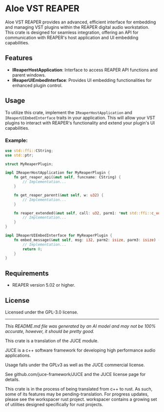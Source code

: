 # Aloe VST REAPER

Aloe VST REAPER provides an advanced, efficient interface for embedding and managing VST plugins within the REAPER digital audio workstation. This crate is designed for seamless integration, offering an API for communication with REAPER's host application and UI embedding capabilities.

## Features
- **IReaperHostApplication**: Interface to access REAPER API functions and parent windows. 
- **IReaperUIEmbedInterface**: Provides UI embedding functionalities for enhanced plugin control.

## Usage
To utilize this crate, implement the `IReaperHostApplication` and `IReaperUIEmbedInterface` traits in your application. This will allow your VST plugins to interact with REAPER's functionality and extend your plugin's UI capabilities.

### Example:
```rust
use std::ffi::CString;
use std::ptr;

struct MyReaperPlugin;

impl IReaperHostApplication for MyReaperPlugin {
    fn get_reaper_api(&mut self, funcname: CString) {
        // Implementation...
    }

    fn get_reaper_parent(&mut self, w: u32) {
        // Implementation...
    }

    fn reaper_extended(&mut self, call: u32, parm1: *mut std::ffi::c_void, parm2: *mut std::ffi::c_void, parm3: *mut std::ffi::c_void) {
        // Implementation...
    }
}

impl IReaperUIEmbedInterface for MyReaperPlugin {
    fn embed_message(&mut self, msg: i32, parm2: isize, parm3: isize) -> isize {
        // Implementation...
        return 0;
    }
}
```

## Requirements
- REAPER version 5.02 or higher.

## License
Licensed under the GPL-3.0 license.

---

*This README.md file was generated by an AI model and may not be 100% accurate, however, it should be pretty good.*

This crate is a translation of the JUCE module.

JUCE is a c++ software framework for developing high performance audio applications.

Usage falls under the GPLv3 as well as the JUCE commercial license.

See github.com/juce-framework/JUCE and the JUCE license page for details.

This crate is in the process of being translated from c++ to rust. As such, some of its features may be pending-translation. For progress updates, please see the workspacer rust project. workspacer contains a growing set of utilities designed specifically for rust projects.

